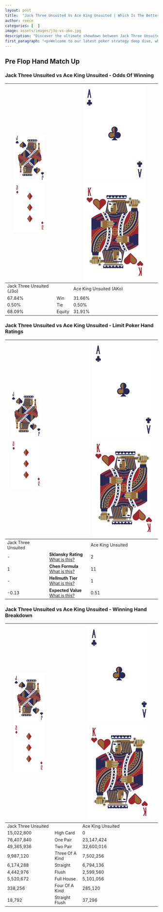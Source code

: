 ```yaml
---
layout: post
title:  "Jack Three Unsuited Vs Ace King Unsuited | Which Is The Better Hand In Poker? A Complete Guide"
author: reece
categories: [  ]
image: assets/images/j3o-vs-ako.jpg
description: "Discover the ultimate showdown between Jack Three Unsuited and Ace King Unsuited in poker! Uncover the odds, strategies, and scenarios where one hand triumphs over the other. Get ready to up your poker game with this thrilling analysis."
first_paragraph: "<p>Welcome to our latest poker strategy deep dive, where we're pitting two distinct hands against each other in a high-stakes showdown: Jack Three Unsuited vs Ace King Unsuited.</p><p>In the dynamic world of poker, every decision counts, and knowing which hand holds the upper hand is key to your success at the table.</p><p>In this article, we'll dissect these two hands, explore the scenarios where one dominates the other, and equip you with the knowledge to make strategic choices that can tip the odds in your favor.</p><p>Get ready to unravel the intriguing dynamics of these poker hands and elevate your game to new heights.</p>"
---
```




[comment]: # (sp0)

## Pre Flop Hand Match Up

<div class="table hand-ratings" markdown="1"> 



### Jack Three Unsuited vs Ace King Unsuited - Odds Of Winning


    
| ![image info](assets/images/hand1/J.png) ![image info](assets/images/hand1/3o.png) |  | ![image info](assets/images/hand2/A.png) ![image info](assets/images/hand2/Ko.png) |
| -------- | -------- | -------- |
| Jack Three Unsuited (J3o) |  | Ace King Unsuited (AKo) |
| 67.84% | Win | 31.66% |
| 0.50% | Tie | 0.50% |
| 68.09% | Equity | 31.91% |




[comment]: # (sp1)



### Jack Three Unsuited vs Ace King Unsuited - Limit Poker Hand Ratings


    
| ![image info](assets/images/hand1/J.png) ![image info](assets/images/hand1/3o.png) |  | ![image info](assets/images/hand2/A.png) ![image info](assets/images/hand2/Ko.png) |
| -------- | -------- | -------- |
| Jack Three Unsuited |  | Ace King Unsuited |
| - | **Sklansky Rating** [What is this?](/sklansky-rating-explained) | 2 |
| 1 | **Chen Formula** [What is this?](/chen-formula-explained) | 11 |
| - | **Hellmuth Tier** [What is this?](/Hellmuth-tier-explained) | 1 |
| -0.13 | **Expected Value** [What is this?](/expected-value-explained) | 0.51 |




[comment]: # (sp2)



### Jack Three Unsuited vs Ace King Unsuited - Winning Hand Breakdown


    
| ![image info](assets/images/hand1/J.png) ![image info](assets/images/hand1/3o.png) |  | ![image info](assets/images/hand2/A.png) ![image info](assets/images/hand2/Ko.png) |
| -------- | -------- | -------- |
| Jack Three Unsuited |  | Ace King Unsuited |
| 15,022,800 | High Card | 0 |
| 76,407,840 | One Pair | 23,147,424 |
| 49,365,936 | Two Pair | 32,600,016 |
| 9,987,120 | Three Of A Kind | 7,502,256 |
| 6,174,288 | Straight | 6,794,136 |
| 4,442,976 | Flush | 2,599,560 |
| 5,520,672 | Full House | 5,101,056 |
| 338,256 | Four Of A Kind | 285,120 |
| 18,792 | Straight Flush | 37,296 |




[comment]: # (sp3)



</div>

[comment]: # (sp4)



[comment]: # (sp5)

